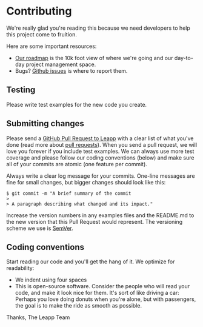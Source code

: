 # Contributing

We're really glad you're reading this because we need developers to help this project come to fruition.

Here are some important resources:

  * [Our roadmap](https://github.com/Noovolari/leapp/projects/1) is the 10k foot view of where we're going and our day-to-day project management space. 
  * Bugs? [Github issues](https://github.com/Noovolari/leapp/issues) is where to report them.

## Testing

Please write test examples for the new code you create.

## Submitting changes

Please send a [GitHub Pull Request to Leapp](https://github.com/noovolari/leapp/pull/new/master) with a clear list of what you've done (read more about [pull requests](http://help.github.com/pull-requests/)). When you send a pull request, we will love you forever if you include test examples. We can always use more test coverage and please follow our coding conventions (below) and make sure all of your commits are atomic (one feature per commit).

Always write a clear log message for your commits. One-line messages are fine for small changes, but bigger changes should look like this:

    $ git commit -m "A brief summary of the commit
    > 
    > A paragraph describing what changed and its impact."

Increase the version numbers in any examples files and the README.md to the new version that this Pull Request would represent. The versioning scheme we use is [SemVer](http://semver.org/).

## Coding conventions

Start reading our code and you'll get the hang of it. We optimize for readability:

  * We indent using four spaces
  * This is open-source software. Consider the people who will read your code, and make it look nice for them. It's sort of like driving a car: Perhaps you love doing donuts when you're alone, but with passengers, the goal is to make the ride as smooth as possible.

Thanks,
The Leapp Team

